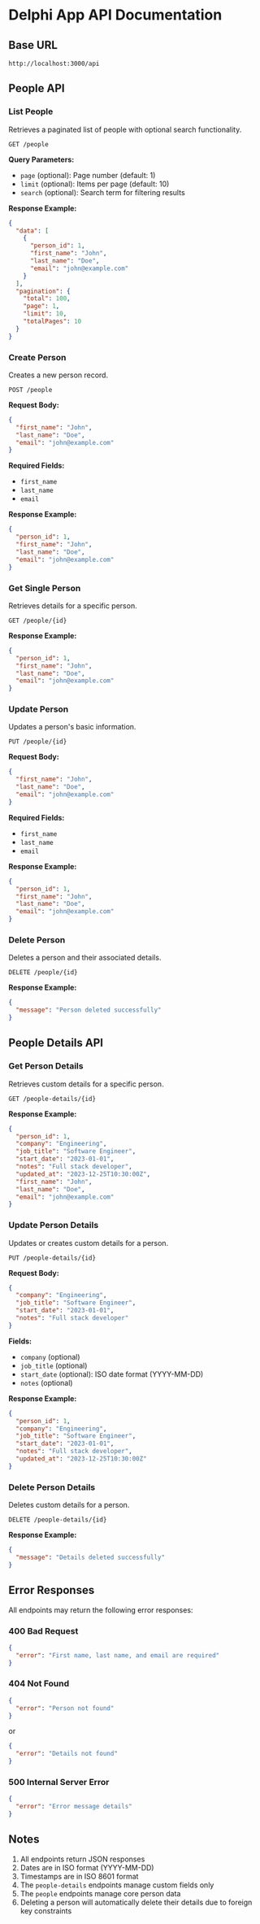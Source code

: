 # Delphi App API Documentation

## Base URL
```
http://localhost:3000/api
```

## People API

### List People
Retrieves a paginated list of people with optional search functionality.

```http
GET /people
```

**Query Parameters:**
- `page` (optional): Page number (default: 1)
- `limit` (optional): Items per page (default: 10)
- `search` (optional): Search term for filtering results

**Response Example:**
```json
{
  "data": [
    {
      "person_id": 1,
      "first_name": "John",
      "last_name": "Doe",
      "email": "john@example.com"
    }
  ],
  "pagination": {
    "total": 100,
    "page": 1,
    "limit": 10,
    "totalPages": 10
  }
}
```

### Create Person
Creates a new person record.

```http
POST /people
```

**Request Body:**
```json
{
  "first_name": "John",
  "last_name": "Doe",
  "email": "john@example.com"
}
```

**Required Fields:**
- `first_name`
- `last_name`
- `email`

**Response Example:**
```json
{
  "person_id": 1,
  "first_name": "John",
  "last_name": "Doe",
  "email": "john@example.com"
}
```

### Get Single Person
Retrieves details for a specific person.

```http
GET /people/{id}
```

**Response Example:**
```json
{
  "person_id": 1,
  "first_name": "John",
  "last_name": "Doe",
  "email": "john@example.com"
}
```

### Update Person
Updates a person's basic information.

```http
PUT /people/{id}
```

**Request Body:**
```json
{
  "first_name": "John",
  "last_name": "Doe",
  "email": "john@example.com"
}
```

**Required Fields:**
- `first_name`
- `last_name`
- `email`

**Response Example:**
```json
{
  "person_id": 1,
  "first_name": "John",
  "last_name": "Doe",
  "email": "john@example.com"
}
```

### Delete Person
Deletes a person and their associated details.

```http
DELETE /people/{id}
```

**Response Example:**
```json
{
  "message": "Person deleted successfully"
}
```

## People Details API

### Get Person Details
Retrieves custom details for a specific person.

```http
GET /people-details/{id}
```

**Response Example:**
```json
{
  "person_id": 1,
  "company": "Engineering",
  "job_title": "Software Engineer",
  "start_date": "2023-01-01",
  "notes": "Full stack developer",
  "updated_at": "2023-12-25T10:30:00Z",
  "first_name": "John",
  "last_name": "Doe",
  "email": "john@example.com"
}
```

### Update Person Details
Updates or creates custom details for a person.

```http
PUT /people-details/{id}
```

**Request Body:**
```json
{
  "company": "Engineering",
  "job_title": "Software Engineer",
  "start_date": "2023-01-01",
  "notes": "Full stack developer"
}
```

**Fields:**
- `company` (optional)
- `job_title` (optional)
- `start_date` (optional): ISO date format (YYYY-MM-DD)
- `notes` (optional)

**Response Example:**
```json
{
  "person_id": 1,
  "company": "Engineering",
  "job_title": "Software Engineer",
  "start_date": "2023-01-01",
  "notes": "Full stack developer",
  "updated_at": "2023-12-25T10:30:00Z"
}
```

### Delete Person Details
Deletes custom details for a person.

```http
DELETE /people-details/{id}
```

**Response Example:**
```json
{
  "message": "Details deleted successfully"
}
```

## Error Responses

All endpoints may return the following error responses:

### 400 Bad Request
```json
{
  "error": "First name, last name, and email are required"
}
```

### 404 Not Found
```json
{
  "error": "Person not found"
}
```
or
```json
{
  "error": "Details not found"
}
```

### 500 Internal Server Error
```json
{
  "error": "Error message details"
}
```

## Notes

1. All endpoints return JSON responses
2. Dates are in ISO format (YYYY-MM-DD)
3. Timestamps are in ISO 8601 format
4. The `people-details` endpoints manage custom fields only
5. The `people` endpoints manage core person data
6. Deleting a person will automatically delete their details due to foreign key constraints 